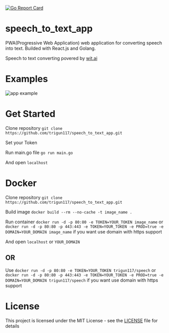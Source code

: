 [![Go Report Card](https://goreportcard.com/badge/github.com/trigun117/speech_to_text_app)](https://goreportcard.com/report/github.com/trigun117/speech_to_text_app)
# speech_to_text_app
PWA(Progressive Web Application) web application for converting speech into text. Builded with React.js and Golang.

Speech to text converting povered by [wit.ai](https://wit.ai/)

# Examples

![app example](https://github.com/trigun117/speech_to_text_app/blob/master/image.JPG)

# Get Started
Clone repository `git clone https://github.com/trigun117/speech_to_text_app.git`

Set your Token

Run main.go file `go run main.go`

And open `localhost`

# Docker
Clone repository `git clone https://github.com/trigun117/speech_to_text_app.git`

Build image `docker build --rm --no-cache -t image_name .`

Run container `docker run -d -p 80:80 -e TOKEN=YOUR_TOKEN image_name` or `docker run -d -p 80:80 -p 443:443 -e TOKEN=YOUR_TOKEN -e PROD=true -e DOMAIN=YOUR_DOMAIN image_name` if you want use domain with https support

And open `localhost` or `YOUR_DOMAIN`

## OR
Use `docker run -d -p 80:80 -e TOKEN=YOUR_TOKEN trigun117/speech` or `docker run -d -p 80:80 -p 443:443 -e TOKEN=YOUR_TOKEN -e PROD=true -e DOMAIN=YOUR_DOMAIN trigun117/speech` if you want use domain with https support

# License
This project is licensed under the MIT License - see the [LICENSE](LICENSE) file for details
